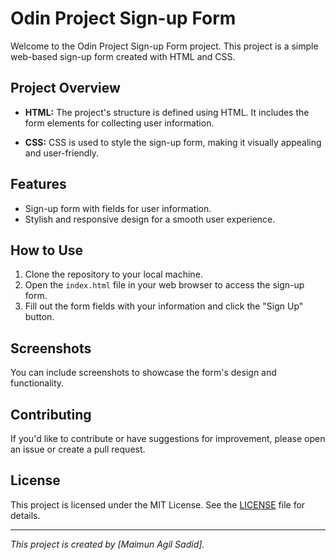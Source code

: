 # Odin Project Sign-up Form

Welcome to the Odin Project Sign-up Form project. This project is a simple web-based sign-up form created with HTML and CSS.

## Project Overview

- **HTML:** The project's structure is defined using HTML. It includes the form elements for collecting user information.

- **CSS:** CSS is used to style the sign-up form, making it visually appealing and user-friendly.

## Features

- Sign-up form with fields for user information.
- Stylish and responsive design for a smooth user experience.

## How to Use

1. Clone the repository to your local machine.
2. Open the `index.html` file in your web browser to access the sign-up form.
3. Fill out the form fields with your information and click the "Sign Up" button.

## Screenshots

You can include screenshots to showcase the form's design and functionality.

## Contributing

If you'd like to contribute or have suggestions for improvement, please open an issue or create a pull request.

## License

This project is licensed under the MIT License. See the [LICENSE](LICENSE) file for details.

---

_This project is created by [Maimun Agil Sadid]._
